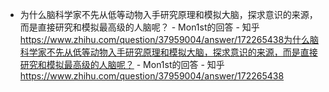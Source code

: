 - 为什么脑科学家不先从低等动物入手研究原理和模拟大脑，探求意识的来源，而是直接研究和模拟最高级的人脑呢？ - Mon1st的回答 - 知乎
  https://www.zhihu.com/question/37959004/answer/172265438为什么脑科学家不先从低等动物入手研究原理和模拟大脑，探求意识的来源，而是直接研究和模拟最高级的人脑呢？ - Mon1st的回答 - 知乎
  https://www.zhihu.com/question/37959004/answer/172265438